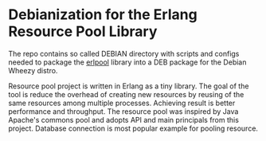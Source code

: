 # Debianization for the Erlang Resource Pool Library

The repo contains so called DEBIAN directory with
scripts and configs needed to package the
[erlpool](http://sourceforge.net/projects/erlpool/)
library into a DEB package for the Debian Wheezy distro.

Resource pool project is written in Erlang as a tiny library.
The goal of the tool is reduce the overhead of creating new
resources by reusing of the same resources among multiple
processes. Achieving result is better performance and
throughput. The resource pool was inspired by Java Apache's
commons pool and adopts API and main principals from this
project. Database connection is most popular example for
pooling resource.
